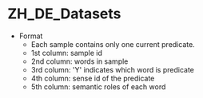# ZH_DE_Datasets
 - Format
    - Each sample contains only one current predicate.
    - 1st column: sample id
    - 2nd column: words in sample
     - 3rd column: 'Y' indicates which word is predicate
     - 4th column: sense id of the predicate
     - 5th column: semantic roles of each word
